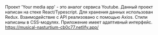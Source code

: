 Проект 'Your media app' - это аналог сервиса Youtube. Данный проект написан на стеке React/Typescript. Для хранения данных использован Redux. Взаимодействие с API реализовано с помощью Axios. Стили написаны в CSS-модулях. Приложение имеет адаптивный интерфейс. https://musical-nasturtium-cb0c77.netlify.app/
